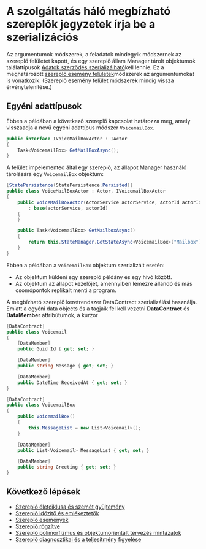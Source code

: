 <properties
   pageTitle="Megbízható szereplők jegyzetek szereplő írja be a szerializációs |} Microsoft Azure"
   description="Azt ismerteti, hogy a szolgáltatás háló megbízható szereplők államok és felületek megadására használható szerializálható osztályok definiálása alapvető követelményei"
   services="service-fabric"
   documentationCenter=".net"
   authors="vturecek"
   manager="timlt"
   editor=""/>

<tags
   ms.service="service-fabric"
   ms.devlang="dotnet"
   ms.topic="article"
   ms.tgt_pltfrm="NA"
   ms.workload="NA"
   ms.date="10/19/2016"
   ms.author="vturecek"/>

# <a name="notes-on-service-fabric-reliable-actors-type-serialization"></a>A szolgáltatás háló megbízható szereplők jegyzetek írja be a szerializációs


Az argumentumok módszerek, a feladatok mindegyik módszernek az szereplő felületet kapott, és egy szereplő állam Manager tárolt objektumok találattípusok [Adatok szerződés szerializálható](https://msdn.microsoft.com/library/ms731923.aspx)kell lennie. Ez a meghatározott [szereplő esemény felületek](service-fabric-reliable-actors-events.md#actor-events)módszerek az argumentumokat is vonatkozik. (Szereplő esemény felület módszerek mindig vissza érvénytelenítése.)

## <a name="custom-data-types"></a>Egyéni adattípusok

Ebben a példában a következő szereplő kapcsolat határozza meg, amely visszaadja a nevű egyéni adattípus módszer `VoicemailBox`.

```csharp
public interface IVoiceMailBoxActor : IActor
{
    Task<VoicemailBox> GetMailBoxAsync();
}
```

A felület impelemented által egy szereplő, az állapot Manager használó tárolására egy `VoicemailBox` objektum:

```csharp
[StatePersistence(StatePersistence.Persisted)]
public class VoiceMailBoxActor : Actor, IVoicemailBoxActor
{
    public VoiceMailBoxActor(ActorService actorService, ActorId actorId)
        : base(actorService, actorId)
    {
    }

    public Task<VoicemailBox> GetMailboxAsync()
    {
        return this.StateManager.GetStateAsync<VoicemailBox>("Mailbox");
    }
}

```

Ebben a példában a `VoicemailBox` objektum szerializált esetén:
 - Az objektum küldeni egy szereplő példány és egy hívó között.
 - Az objektum az állapot kezelőjét, amennyiben lemezre állandó és más csomópontok replikált menti a program.
 
A megbízható szereplő keretrendszer DataContract szerializálási használja. Emiatt a egyéni data objects és a tagjaik fel kell vezetni **DataContract** és **DataMember** attribútumok, a kurzor

```csharp
[DataContract]
public class Voicemail
{
    [DataMember]
    public Guid Id { get; set; }

    [DataMember]
    public string Message { get; set; }

    [DataMember]
    public DateTime ReceivedAt { get; set; }
}
```

```csharp
[DataContract]
public class VoicemailBox
{
    public VoicemailBox()
    {
        this.MessageList = new List<Voicemail>();
    }

    [DataMember]
    public List<Voicemail> MessageList { get; set; }

    [DataMember]
    public string Greeting { get; set; }
}
```

## <a name="next-steps"></a>Következő lépések
 - [Szereplő életciklusa és szemét gyűjtemény](service-fabric-reliable-actors-lifecycle.md)
 - [Szereplő időzítő és emlékeztetők](service-fabric-reliable-actors-timers-reminders.md)
 - [Szereplő események](service-fabric-reliable-actors-events.md)
 - [Szereplő rögzítve](service-fabric-reliable-actors-reentrancy.md)
 - [Szereplő polimorfizmus és objektumorientált tervezés mintázatok](service-fabric-reliable-actors-polymorphism.md)
 - [Szereplő diagnosztikai és a teljesítmény figyelése](service-fabric-reliable-actors-diagnostics.md)

